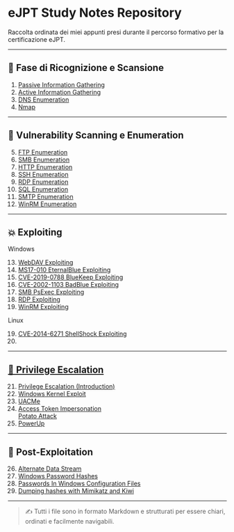 # eJPT Study Notes Repository

Raccolta ordinata dei miei appunti presi durante il percorso formativo per la certificazione eJPT.

---

## 🧭 Fase di Ricognizione e Scansione

1. <a href="https://github.com/Gigidotexe/Penetration_Test_notes/blob/main/Passive%20Information%20Gathering.md">Passive Information Gathering</a>
2. <a href="https://github.com/Gigidotexe/Penetration_Test_notes/blob/main/Active%20Information%20Gathering.md">Active Information Gathering</a>
3. <a href="https://github.com/Gigidotexe/Penetration_Test_notes/blob/main/DNS%20Emumeration.md">DNS Enumeration</a>
4. <a href="https://github.com/Gigidotexe/Penetration_Test_notes/blob/main/Nmap.md">Nmap</a>

---

## 🧾 Vulnerability Scanning e Enumeration

5. <a href="https://github.com/Gigidotexe/Penetration_Test_notes/blob/main/FTP%20Enumeration.md">FTP Enumeration</a>
6. <a href="https://github.com/Gigidotexe/Penetration_Test_notes/blob/main/SMB%20Enumeration.md">SMB Enumeration</a>
7. <a href="https://github.com/Gigidotexe/Penetration_Test_notes/blob/main/HTTP%20Enumeration.md">HTTP Enumeration</a> 
8. <a href="https://github.com/Gigidotexe/Penetration_Test_notes/blob/main/SSH%20Enumeration.md">SSH Enumeration</a>
9. <a href="https://github.com/Gigidotexe/Penetration_Test_notes/blob/main/RDP%20Enumeration.md">RDP Enumeration</a> 
10. <a href="https://github.com/Gigidotexe/Penetration_Test_notes/blob/main/SQL%20Enumeration.md">SQL Enumeration</a> 
11. <a href="https://github.com/Gigidotexe/Penetration_Test_notes/blob/main/SMTP%20Enumeration.md">SMTP Enumeration</a> 
12. <a href="https://github.com/Gigidotexe/Penetration_Test_notes/blob/main/WinRM%20Enumeration.md">WinRM Enumeration</a>

---

## 💥 Exploiting
Windows

13. <a href="https://github.com/Gigidotexe/Penetration_Test_notes/blob/main/IIS%20WebDAV%20Exploiting.md">WebDAV Exploiting</a>  
14. <a href="https://github.com/Gigidotexe/Penetration_Test_notes/blob/main/MS17-010%20EternalBlue%20Exploiting.md">MS17-010 EternalBlue Exploiting</a>  
15. <a href="https://github.com/Gigidotexe/Penetration_Test_notes/blob/main/CVE-2019-0788%20BlueKeep%20Exploiting.md">CVE-2019-0788 BlueKeep Exploiting</a>
16. <a href="https://github.com/Gigidotexe/Penetration_Test_notes/blob/main/CVE-2002-1103%20BadBlue%20Exploiting.md">CVE-2002-1103 BadBlue Exploiting</a>
17. <a href="https://github.com/Gigidotexe/Penetration_Test_notes/blob/main/SMB%20PsExec%20Exploiting.md">SMB PsExec Exploiting</a>
18. <a href="https://github.com/Gigidotexe/Penetration_Test_notes/blob/main/RDP%20xfreerdp%20Exploiting.md">RDP Exploiting</a>
19. <a href="https://github.com/Gigidotexe/Penetration_Test_notes/blob/main/WinRM%20CrackMap%20Exploiting.md">WinRM Exploiting</a>

Linux

19. <a href="">CVE-2014-6271 ShellShock Exploiting 
20.

---

## 🧬 Privilege Escalation

21. <a href="https://github.com/Gigidotexe/Penetration_Test_notes/blob/main/Privilege%20Escalation%20(Introduction).md">Privilege Escalation (Introduction)</a> 
22. <a href="https://github.com/Gigidotexe/Penetration_Test_notes/blob/main/Windows%20Kernel%20Exploit.md">Windows Kernel Exploit</a> 
23. <a href="https://github.com/Gigidotexe/Penetration_Test_notes/blob/main/UACMe.md">UACMe</a>  
24. <a href="https://github.com/Gigidotexe/Penetration_Test_notes/blob/main/Access%20Token%20Impersonation.md">Access Token Impersonation</a> <br>
  	<a href="https://github.com/Gigidotexe/Penetration_Test_notes/blob/main/Potato%20Attack.md">Potato Attack</a>
25. <a href="https://github.com/Gigidotexe/Penetration_Test_notes/blob/main/PowerUp.md">PowerUp</a>
---

## 🧰 Post-Exploitation

26. <a href="https://github.com/Gigidotexe/Penetration_Test_notes/blob/main/Alternate%20Data%20Stream.md">Alternate Data Stream</a> 
27. <a href="https://github.com/Gigidotexe/Penetration_Test_notes/blob/main/Windows%20Password%20Hashes.md">Windows Password Hashes</a> 
28. <a href="https://github.com/Gigidotexe/Penetration_Test_notes/blob/main/Searching%20For%20Passwords%20In%20Windows%20Configuration%20Files.md">Passwords In Windows Configuration Files</a>
29. <a href="https://github.com/Gigidotexe/Penetration_Test_notes/blob/main/Dumping%20Hasheh%20with%20Mimikatz%20and%20Kiwi.md">Dumping hashes with Mimikatz and Kiwi</a>
---

> ✍️ Tutti i file sono in formato Markdown e strutturati per essere chiari, ordinati e facilmente navigabili.
